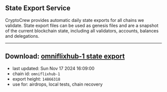 ## State Export Service
CryptoCrew provides automatic daily state exports for all chains we validate. State export files can be used as genesis files and are a snapshot of the current blockchain state, including all validators, accounts, balances and delegations.

---
**Download: [omniflixhub-1 state export](https://dl-eu2.ccvalidators.com/SERVICE/omniflixhub/omniflixhub-1_export_14866318.json)**
---

- last updated: Sun Nov 17 2024 16:09:00
- chain id: `omniflixhub-1`
- export height: `14866318`
- use for: airdrops, local tests, chain recovery
